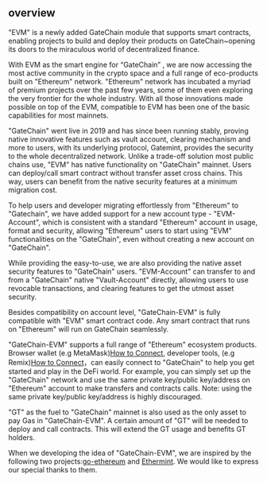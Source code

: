 ## overview

"EVM" is a newly added GateChain module that supports smart contracts, enabling projects to build and deploy their products on GateChain~opening its doors to the miraculous world of decentralized finance.

With EVM as the smart engine for “GateChain” , we are now accessing the most active community in the crypto space and a full range of eco-products built on "Ethereum" network. "Ethereum" network has incubated a myriad of premium projects over the past few years, some of them even exploring the very frontier for the whole industry. With all those innovations made possible on top of the EVM, compatible to EVM has been one of the basic capabilities for most mainnets.

"GateChain" went live in 2019 and has since been running stably, proving native innovative features such as vault account, clearing mechanism and more to users, with its underlying protocol, Gatemint, provides the security to the whole decentralized network. Unlike a trade-off solution most public chains use, "EVM" has native functionality on "GateChain" mainnet. Users can deploy/call smart contract without transfer asset cross chains. This way, users can benefit from the native security features at a minimum migration cost.

To help users and developer migrating effortlessly from "Ethereum" to "Gatechain", we have added support for a new account type - "EVM-Account", which is consistent with a standard "Ethereum" account in usage, format and security, allowing "Ethereum" users to start using "EVM" functionalities on the "GateChain", even without creating a new account on "GateChain".

While providing the easy-to-use, we are also providing the native asset security features to "GateChain" users. "EVM-Account" can transfer to and from a "GateChain" native "Vault-Account" directly, allowing users to use revocable transactions, and clearing features to get the utmost asset security.

Besides compatibility on account level, "GateChain-EVM" is fully compatible with "EVM" smart contract code. Any smart contract that runs on "Ethereum" will run on GateChain seamlessly.

"GateChain-EVM" supports a full range of "Ethereum" ecosystem products. Browser wallet (e.g MetaMask)[How to Connect](./tool.md#how-to-connect-metamask), developer tools, (e.g Remix)[How to Connect](./tool.md#how-to-connect-remix)，can easily connect to "GateChain" to help you get started and play in the DeFi world. For example, you can simply set up the "GateChain" network and use the same private key/public key/address on "Ethereum" account to make transfers and contracts calls. Note: using the same private key/public key/address is highly discouraged.

"GT" as the fuel to "GateChain" mainnet is also used as the only asset to pay Gas in "GateChain-EVM". A certain amount of "GT" will be needed to deploy and call contracts. This will extend the GT usage and benefits GT holders. 

When we developing the idea of "GateChain-EVM", we are inspired by the following two projects:[go-ethereum](https://github.com/ethereum/go-ethereum) and [Ethermint](https://github.com/cosmos/ethermint). We would like to express our special thanks to them. 


